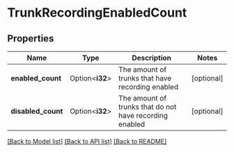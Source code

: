 # TrunkRecordingEnabledCount

## Properties

Name | Type | Description | Notes
------------ | ------------- | ------------- | -------------
**enabled_count** | Option<**i32**> | The amount of trunks that have recording enabled | [optional]
**disabled_count** | Option<**i32**> | The amount of trunks that do not have recording enabled | [optional]

[[Back to Model list]](../README.md#documentation-for-models) [[Back to API list]](../README.md#documentation-for-api-endpoints) [[Back to README]](../README.md)


